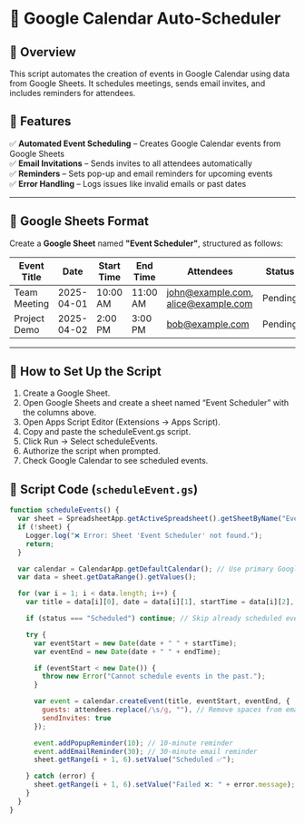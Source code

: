 # 📅 Google Calendar Auto-Scheduler  

## 🚀 Overview  
This script automates the creation of events in Google Calendar using data from Google Sheets. It schedules meetings, sends email invites, and includes reminders for attendees.  

## 🔹 Features  
✅ **Automated Event Scheduling** – Creates Google Calendar events from Google Sheets  
✅ **Email Invitations** – Sends invites to all attendees automatically  
✅ **Reminders** – Sets pop-up and email reminders for upcoming events  
✅ **Error Handling** – Logs issues like invalid emails or past dates  

---

## 📑 Google Sheets Format  

Create a **Google Sheet** named **"Event Scheduler"**, structured as follows:  

| Event Title  | Date       | Start Time | End Time | Attendees               | Status  |
|-------------|-----------|-----------|---------|------------------------|---------|
| Team Meeting | 2025-04-01 | 10:00 AM  | 11:00 AM | john@example.com, alice@example.com | Pending |
| Project Demo | 2025-04-02 | 2:00 PM   | 3:00 PM  | bob@example.com          | Pending |

---

## 📅 How to Set Up the Script

1. Create a Google Sheet.
2. Open Google Sheets and create a sheet named “Event Scheduler” with the columns above.
3. Open Apps Script Editor (Extensions → Apps Script).
4. Copy and paste the scheduleEvent.gs script.
5. Click Run → Select scheduleEvents.
6. Authorize the script when prompted.
7. Check Google Calendar to see scheduled events. 

## 📜 Script Code (`scheduleEvent.gs`)  

```javascript
function scheduleEvents() {
  var sheet = SpreadsheetApp.getActiveSpreadsheet().getSheetByName("Event Scheduler");
  if (!sheet) {
    Logger.log("❌ Error: Sheet 'Event Scheduler' not found.");
    return;
  }

  var calendar = CalendarApp.getDefaultCalendar(); // Use primary Google Calendar
  var data = sheet.getDataRange().getValues();

  for (var i = 1; i < data.length; i++) {
    var title = data[i][0], date = data[i][1], startTime = data[i][2], endTime = data[i][3], attendees = data[i][4], status = data[i][5];

    if (status === "Scheduled") continue; // Skip already scheduled events

    try {
      var eventStart = new Date(date + " " + startTime);
      var eventEnd = new Date(date + " " + endTime);

      if (eventStart < new Date()) {
        throw new Error("Cannot schedule events in the past.");
      }

      var event = calendar.createEvent(title, eventStart, eventEnd, {
        guests: attendees.replace(/\s/g, ""), // Remove spaces from emails
        sendInvites: true
      });

      event.addPopupReminder(10); // 10-minute reminder
      event.addEmailReminder(30); // 30-minute email reminder
      sheet.getRange(i + 1, 6).setValue("Scheduled ✅");

    } catch (error) {
      sheet.getRange(i + 1, 6).setValue("Failed ❌: " + error.message);
    }
  }
}
